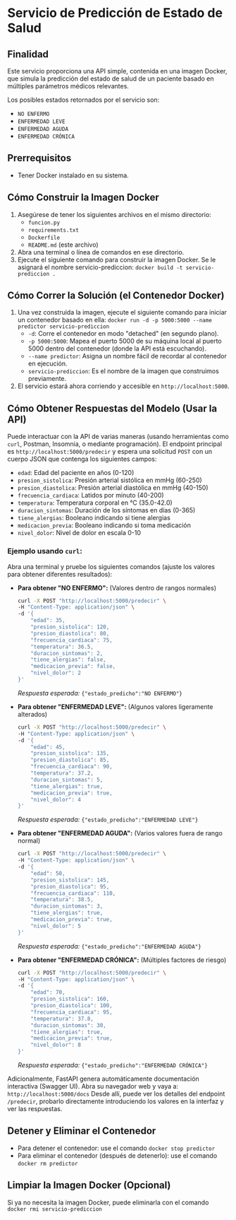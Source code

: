 # Servicio de Predicción de Estado de Salud

## Finalidad

Este servicio proporciona una API simple, contenida en una imagen Docker, que simula la predicción del estado de salud de un paciente basado en múltiples parámetros médicos relevantes.

Los posibles estados retornados por el servicio son:
*   `NO ENFERMO`
*   `ENFERMEDAD LEVE`
*   `ENFERMEDAD AGUDA`
*   `ENFERMEDAD CRÓNICA`

## Prerrequisitos
*   Tener Docker instalado en su sistema.

## Cómo Construir la Imagen Docker
1.  Asegúrese de tener los siguientes archivos en el mismo directorio:
    *   `funcion.py`
    *   `requirements.txt`
    *   `Dockerfile`
    *   `README.md` (este archivo)
2.  Abra una terminal o línea de comandos en ese directorio.
3.  Ejecute el siguiente comando para construir la imagen Docker. Se le asignará el nombre servicio-prediccion:
    ```docker build -t servicio-prediccion .```

## Cómo Correr la Solución (el Contenedor Docker)
1.  Una vez construida la imagen, ejecute el siguiente comando para iniciar un contenedor basado en ella:
    ```docker run -d -p 5000:5000 --name predictor servicio-prediccion```
    *   `-d`: Corre el contenedor en modo "detached" (en segundo plano).
    *   `-p 5000:5000`: Mapea el puerto 5000 de su máquina local al puerto 5000 dentro del contenedor (donde la API está escuchando).
    *   `--name predictor`: Asigna un nombre fácil de recordar al contenedor en ejecución.
    *   `servicio-prediccion`: Es el nombre de la imagen que construimos previamente.
2.  El servicio estará ahora corriendo y accesible en `http://localhost:5000`.

## Cómo Obtener Respuestas del Modelo (Usar la API)
Puede interactuar con la API de varias maneras (usando herramientas como `curl`, Postman, Insomnia, o mediante programación). El endpoint principal es `http://localhost:5000/predecir` y espera una solicitud `POST` con un cuerpo JSON que contenga los siguientes campos:

* `edad`: Edad del paciente en años (0-120)
* `presion_sistolica`: Presión arterial sistólica en mmHg (60-250)
* `presion_diastolica`: Presión arterial diastólica en mmHg (40-150)
* `frecuencia_cardiaca`: Latidos por minuto (40-200)
* `temperatura`: Temperatura corporal en °C (35.0-42.0)
* `duracion_sintomas`: Duración de los síntomas en días (0-365)
* `tiene_alergias`: Booleano indicando si tiene alergias
* `medicacion_previa`: Booleano indicando si toma medicación
* `nivel_dolor`: Nivel de dolor en escala 0-10

### Ejemplo usando `curl`:
Abra una terminal y pruebe los siguientes comandos (ajuste los valores para obtener diferentes resultados):

*   **Para obtener "NO ENFERMO":** (Valores dentro de rangos normales)
    ```bash
    curl -X POST "http://localhost:5000/predecir" \
    -H "Content-Type: application/json" \
    -d '{
        "edad": 35,
        "presion_sistolica": 120,
        "presion_diastolica": 80,
        "frecuencia_cardiaca": 75,
        "temperatura": 36.5,
        "duracion_sintomas": 2,
        "tiene_alergias": false,
        "medicacion_previa": false,
        "nivel_dolor": 2
    }'
    ```
    *Respuesta esperada:* `{"estado_predicho":"NO ENFERMO"}`

*   **Para obtener "ENFERMEDAD LEVE":** (Algunos valores ligeramente alterados)
    ```bash
    curl -X POST "http://localhost:5000/predecir" \
    -H "Content-Type: application/json" \
    -d '{
        "edad": 45,
        "presion_sistolica": 135,
        "presion_diastolica": 85,
        "frecuencia_cardiaca": 90,
        "temperatura": 37.2,
        "duracion_sintomas": 5,
        "tiene_alergias": true,
        "medicacion_previa": true,
        "nivel_dolor": 4
    }'
    ```
    *Respuesta esperada:* `{"estado_predicho":"ENFERMEDAD LEVE"}`

*   **Para obtener "ENFERMEDAD AGUDA":** (Varios valores fuera de rango normal)
    ```bash
    curl -X POST "http://localhost:5000/predecir" \
    -H "Content-Type: application/json" \
    -d '{
        "edad": 50,
        "presion_sistolica": 145,
        "presion_diastolica": 95,
        "frecuencia_cardiaca": 110,
        "temperatura": 38.5,
        "duracion_sintomas": 3,
        "tiene_alergias": true,
        "medicacion_previa": true,
        "nivel_dolor": 5
    }'
    ```
    *Respuesta esperada:* `{"estado_predicho":"ENFERMEDAD AGUDA"}`

*   **Para obtener "ENFERMEDAD CRÓNICA":** (Múltiples factores de riesgo)
    ```bash
    curl -X POST "http://localhost:5000/predecir" \
    -H "Content-Type: application/json" \
    -d '{
        "edad": 70,
        "presion_sistolica": 160,
        "presion_diastolica": 100,
        "frecuencia_cardiaca": 95,
        "temperatura": 37.8,
        "duracion_sintomas": 30,
        "tiene_alergias": true,
        "medicacion_previa": true,
        "nivel_dolor": 8
    }'
    ```
    *Respuesta esperada:* `{"estado_predicho":"ENFERMEDAD CRÓNICA"}`

Adicionalmente, FastAPI genera automáticamente documentación interactiva (Swagger UI). Abra su navegador web y vaya a: `http://localhost:5000/docs`
Desde allí, puede ver los detalles del endpoint `/predecir`, probarlo directamente introduciendo los valores en la interfaz y ver las respuestas.

## Detener y Eliminar el Contenedor
*   Para detener el contenedor: use el comando ```docker stop predictor```
*   Para eliminar el contenedor (después de detenerlo): use el comando ```docker rm predictor```

## Limpiar la Imagen Docker (Opcional)
Si ya no necesita la imagen Docker, puede eliminarla con el comando ```docker rmi servicio-prediccion```
